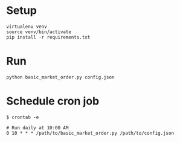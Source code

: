 # Setup

```
virtualenv venv
source venv/bin/activate
pip install -r requirements.txt
```

# Run

```
python basic_market_order.py config.json
```

# Schedule cron job

```
$ crontab -e

# Run daily at 10:00 AM
0 10 * * * /path/to/basic_market_order.py /path/to/config.json
```

